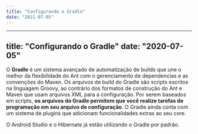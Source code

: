 ```yaml
---
title: "Configurando o Gradle"
date: "2021-07-05"
---
```


---
title: "Configurando o Gradle"
date: "2020-07-05"
---

O **Gradle** é um sistema avançado de automatização de builds que une o melhor da flexibilidade do Ant com o gerenciamento de dependencias e as convenções do Maven. Os arquivos de build do Gradle são scripts escritos na linguagem Groovy, ao contrário dos formatos de construção do Ant e Maven que usam arquivos XML para a configuração. Por serem baseados em scripts, **os arquivos do Gradle permitem que você realize tarefas de programação em seu arquivo de configuração**. O Gradle ainda conta com um sistema de plugins que adicionam funcionalidades extras ao seu core.

O Android Studio e o Hibernate já estão utilizando o Gradle por padrão.
